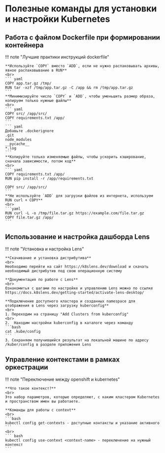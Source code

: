 # Полезные команды для установки и настройки Kubernetes

## Работа с файлом Dockerfile при формировании контейнера
!!! note "Лучшие практики инструкций dockerfile"

    **Используйте `COPY` вместо `ADD`, если не нужно распаковывать архивы, явное распаковывание в RUN**
    <br>
    ``` yaml
    COPY app.tar.gz /tmp/
    RUN tar -xzf /tmp/app.tar.gz -C /app && rm /tmp/app.tar.gz
    ```
    **Минимизируйте число `COPY` и `ADD`, чтобы уменьшить размер образа, копируем только нужные файлы**
    <br>
    ``` yaml
    COPY src/ /app/src/
    COPY requirements.txt /app/
    ```
    ``` yaml
    Добавьте .dockerignore
    .git
    node_modules
    __pycache__
    *.log
    ```
    **Копируйте только изменяемые файлы, чтобы ускорить кэширование, сначала зависимости, потом код**
    <br>
    ``` yaml
    COPY requirements.txt /app/
    RUN pip install -r /app/requirements.txt

    COPY src/ /app/src/
    ```
    **Не используйте `ADD` для загрузки файлов из интернета, используем RUN curl + COPY**
    <br>
    ```yaml
    RUN curl -L -o /tmp/file.tar.gz https://example.com/file.tar.gz
    COPY file.tar.gz /app/
    ```

## Использование и настройка дашборда Lens
!!! note "Установка и настройка Lens"

    **Скачивание и установка дистрибутива**
    <br>
    Необходимо перейти на сайт https://k8slens.dev/download и скачать необходимый дистрибутив под свою операционную систему

    **Документация по работе с Lens**
    <br>
    Ознакомитья с шагами по настройке и управлению Lens можно по ссылке https://docs.k8slens.dev/getting-started/activate-lens-desktop/

    **Подключение доступного кластера и созданных namespace для отображения в Lens через загрузку kuberconfig**
    <br>
    1. Переходим на страницу "Add Clusters from kuberconfig"
    <br>
    2.  Находим настройки kuberconfig в каталоге через команду
    ```bash
    cat .kube/config
    ```
    3. Сохраняем получившийся результат на локальной машине по адресу /kuber/config в разделе приложения Lens

## Управление контекстами в рамках оркестрации
!!! note "Переключение между openshift и kubernetes"

    **Что такое контекст?**
    <br>
    Это набор параметров, которые определяют, с каким кластером Kubernetes и пространством имен вы работаете.

    **Команды для работы с context**
    <br>
    ```bash
    kubectl config get-contexts - доступные контаксты и указание активного
    ```
    <br>
    ``` bash
    kubectl config use-context <context-name> - переключение на нужный контекст
    ```